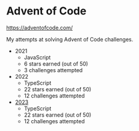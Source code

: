 # Advent of Code
https://adventofcode.com/

My attempts at solving Advent of Code challenges.

* 2021
  * JavaScript
  * 6 stars earned (out of 50)
  * 3 challenges attempted
* 2022
  * TypeScript
  * 22 stars earned (out of 50)
  * 12 challenges attempted
* [2023]
  * TypeScript
  * 22 stars earned (out of 50)
  * 12 challenges attempted



[2023]: 2023/README.md
